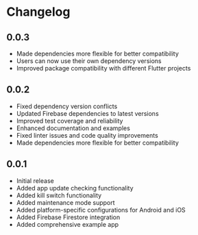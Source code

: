 # Changelog

## 0.0.3

* Made dependencies more flexible for better compatibility
* Users can now use their own dependency versions
* Improved package compatibility with different Flutter projects

## 0.0.2

* Fixed dependency version conflicts
* Updated Firebase dependencies to latest versions
* Improved test coverage and reliability
* Enhanced documentation and examples
* Fixed linter issues and code quality improvements
* Made dependencies more flexible for better compatibility

## 0.0.1

* Initial release
* Added app update checking functionality
* Added kill switch functionality  
* Added maintenance mode support
* Added platform-specific configurations for Android and iOS
* Added Firebase Firestore integration
* Added comprehensive example app 